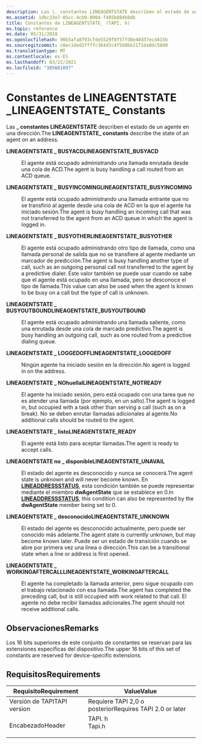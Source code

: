 ```yaml
---
description: Las \_ constantes LINEAGENTSTATE describen el estado de un agente en una dirección.
ms.assetid: 1dbc33e7-05cc-4cb9-8904-f495b884b8db
title: Constantes de LINEAGENTSTATE_ (TAPI. h)
ms.topic: reference
ms.date: 05/31/2018
ms.openlocfilehash: 90b5afa8f93cfde5529f8f57fd8e48d37ecd415b
ms.sourcegitcommit: c8ec1ded1ffffc364d3c4f560bb2171da0dc5040
ms.translationtype: MT
ms.contentlocale: es-ES
ms.lasthandoff: 03/22/2021
ms.locfileid: "105681097"
---
```

# <a name="lineagentstate_-constants"></a><span data-ttu-id="0a8c4-103">Constantes de LINEAGENTSTATE \_</span><span class="sxs-lookup"><span data-stu-id="0a8c4-103">LINEAGENTSTATE\_ Constants</span></span>

<span data-ttu-id="0a8c4-104">Las **\_ constantes LINEAGENTSTATE** describen el estado de un agente en una dirección.</span><span class="sxs-lookup"><span data-stu-id="0a8c4-104">The **LINEAGENTSTATE\_ constants** describe the state of an agent on an address.</span></span>

<dl> <dt>

<span data-ttu-id="0a8c4-105"><span id="LINEAGENTSTATE_BUSYACD"></span><span id="lineagentstate_busyacd"></span>**LINEAGENTSTATE \_ BUSYACD**</span><span class="sxs-lookup"><span data-stu-id="0a8c4-105"><span id="LINEAGENTSTATE_BUSYACD"></span><span id="lineagentstate_busyacd"></span>**LINEAGENTSTATE\_BUSYACD**</span></span>
</dt> <dd> <dl> <dt>



<span data-ttu-id="0a8c4-106">El agente está ocupado administrando una llamada enrutada desde una cola de ACD.</span><span class="sxs-lookup"><span data-stu-id="0a8c4-106">The agent is busy handling a call routed from an ACD queue.</span></span>


</dt> </dl> </dd> <dt>

<span data-ttu-id="0a8c4-107"><span id="LINEAGENTSTATE_BUSYINCOMING"></span><span id="lineagentstate_busyincoming"></span>**LINEAGENTSTATE \_ BUSYINCOMING**</span><span class="sxs-lookup"><span data-stu-id="0a8c4-107"><span id="LINEAGENTSTATE_BUSYINCOMING"></span><span id="lineagentstate_busyincoming"></span>**LINEAGENTSTATE\_BUSYINCOMING**</span></span>
</dt> <dd> <dl> <dt>



<span data-ttu-id="0a8c4-108">El agente está ocupado administrando una llamada entrante que no se transfirió al agente desde una cola de ACD en la que el agente ha iniciado sesión.</span><span class="sxs-lookup"><span data-stu-id="0a8c4-108">The agent is busy handling an incoming call that was not transferred to the agent from an ACD queue in which the agent is logged in.</span></span>


</dt> </dl> </dd> <dt>

<span data-ttu-id="0a8c4-109"><span id="LINEAGENTSTATE_BUSYOTHER"></span><span id="lineagentstate_busyother"></span>**LINEAGENTSTATE \_ BUSYOTHER**</span><span class="sxs-lookup"><span data-stu-id="0a8c4-109"><span id="LINEAGENTSTATE_BUSYOTHER"></span><span id="lineagentstate_busyother"></span>**LINEAGENTSTATE\_BUSYOTHER**</span></span>
</dt> <dd> <dl> <dt>



<span data-ttu-id="0a8c4-110">El agente está ocupado administrando otro tipo de llamada, como una llamada personal de salida que no se transfiere al agente mediante un marcador de predicción.</span><span class="sxs-lookup"><span data-stu-id="0a8c4-110">The agent is busy handling another type of call, such as an outgoing personal call not transferred to the agent by a predictive dialer.</span></span> <span data-ttu-id="0a8c4-111">Este valor también se puede usar cuando se sabe que el agente está ocupado en una llamada, pero se desconoce el tipo de llamada.</span><span class="sxs-lookup"><span data-stu-id="0a8c4-111">This value can also be used when the agent is known to be busy on a call but the type of call is unknown.</span></span>


</dt> </dl> </dd> <dt>

<span data-ttu-id="0a8c4-112"><span id="LINEAGENTSTATE_BUSYOUTBOUND"></span><span id="lineagentstate_busyoutbound"></span>**LINEAGENTSTATE \_ BUSYOUTBOUND**</span><span class="sxs-lookup"><span data-stu-id="0a8c4-112"><span id="LINEAGENTSTATE_BUSYOUTBOUND"></span><span id="lineagentstate_busyoutbound"></span>**LINEAGENTSTATE\_BUSYOUTBOUND**</span></span>
</dt> <dd> <dl> <dt>



<span data-ttu-id="0a8c4-113">El agente está ocupado administrando una llamada saliente, como una enrutada desde una cola de marcado predictivo.</span><span class="sxs-lookup"><span data-stu-id="0a8c4-113">The agent is busy handling an outgoing call, such as one routed from a predictive dialing queue.</span></span>


</dt> </dl> </dd> <dt>

<span data-ttu-id="0a8c4-114"><span id="LINEAGENTSTATE_LOGGEDOFF"></span><span id="lineagentstate_loggedoff"></span>**LINEAGENTSTATE \_ LOGGEDOFF**</span><span class="sxs-lookup"><span data-stu-id="0a8c4-114"><span id="LINEAGENTSTATE_LOGGEDOFF"></span><span id="lineagentstate_loggedoff"></span>**LINEAGENTSTATE\_LOGGEDOFF**</span></span>
</dt> <dd> <dl> <dt>



<span data-ttu-id="0a8c4-115">Ningún agente ha iniciado sesión en la dirección.</span><span class="sxs-lookup"><span data-stu-id="0a8c4-115">No agent is logged in on the address.</span></span>


</dt> </dl> </dd> <dt>

<span data-ttu-id="0a8c4-116"><span id="LINEAGENTSTATE_NOTREADY"></span><span id="lineagentstate_notready"></span>**LINEAGENTSTATE \_ NOhuellal**</span><span class="sxs-lookup"><span data-stu-id="0a8c4-116"><span id="LINEAGENTSTATE_NOTREADY"></span><span id="lineagentstate_notready"></span>**LINEAGENTSTATE\_NOTREADY**</span></span>
</dt> <dd> <dl> <dt>



<span data-ttu-id="0a8c4-117">El agente ha iniciado sesión, pero está ocupado con una tarea que no es atender una llamada (por ejemplo, en un salto).</span><span class="sxs-lookup"><span data-stu-id="0a8c4-117">The agent is logged in, but occupied with a task other than serving a call (such as on a break).</span></span> <span data-ttu-id="0a8c4-118">No se deben enrutar llamadas adicionales al agente.</span><span class="sxs-lookup"><span data-stu-id="0a8c4-118">No additional calls should be routed to the agent.</span></span>


</dt> </dl> </dd> <dt>

<span data-ttu-id="0a8c4-119"><span id="LINEAGENTSTATE_READY"></span><span id="lineagentstate_ready"></span>**LINEAGENTSTATE \_ listo**</span><span class="sxs-lookup"><span data-stu-id="0a8c4-119"><span id="LINEAGENTSTATE_READY"></span><span id="lineagentstate_ready"></span>**LINEAGENTSTATE\_READY**</span></span>
</dt> <dd> <dl> <dt>



<span data-ttu-id="0a8c4-120">El agente está listo para aceptar llamadas.</span><span class="sxs-lookup"><span data-stu-id="0a8c4-120">The agent is ready to accept calls.</span></span>


</dt> </dl> </dd> <dt>

<span data-ttu-id="0a8c4-121"><span id="LINEAGENTSTATE_UNAVAIL"></span><span id="lineagentstate_unavail"></span>**LINEAGENTSTATE no \_ disponible**</span><span class="sxs-lookup"><span data-stu-id="0a8c4-121"><span id="LINEAGENTSTATE_UNAVAIL"></span><span id="lineagentstate_unavail"></span>**LINEAGENTSTATE\_UNAVAIL**</span></span>
</dt> <dd> <dl> <dt>



<span data-ttu-id="0a8c4-122">El estado del agente es desconocido y nunca se conocerá.</span><span class="sxs-lookup"><span data-stu-id="0a8c4-122">The agent state is unknown and will never become known.</span></span> <span data-ttu-id="0a8c4-123">En [**LINEADDRESSSTATUS**](/windows/desktop/api/Tapi/ns-tapi-lineaddressstatus), esta condición también se puede representar mediante el miembro **dwAgentState** que se establece en 0.</span><span class="sxs-lookup"><span data-stu-id="0a8c4-123">In [**LINEADDRESSSTATUS**](/windows/desktop/api/Tapi/ns-tapi-lineaddressstatus), this condition can also be represented by the **dwAgentState** member being set to 0.</span></span>


</dt> </dl> </dd> <dt>

<span data-ttu-id="0a8c4-124"><span id="LINEAGENTSTATE_UNKNOWN"></span><span id="lineagentstate_unknown"></span>**LINEAGENTSTATE \_ desconocido**</span><span class="sxs-lookup"><span data-stu-id="0a8c4-124"><span id="LINEAGENTSTATE_UNKNOWN"></span><span id="lineagentstate_unknown"></span>**LINEAGENTSTATE\_UNKNOWN**</span></span>
</dt> <dd> <dl> <dt>



<span data-ttu-id="0a8c4-125">El estado del agente es desconocido actualmente, pero puede ser conocido más adelante.</span><span class="sxs-lookup"><span data-stu-id="0a8c4-125">The agent state is currently unknown, but may become known later.</span></span> <span data-ttu-id="0a8c4-126">Puede ser un estado de transición cuando se abre por primera vez una línea o dirección.</span><span class="sxs-lookup"><span data-stu-id="0a8c4-126">This can be a transitional state when a line or address is first opened.</span></span>


</dt> </dl> </dd> <dt>

<span data-ttu-id="0a8c4-127"><span id="LINEAGENTSTATE_WORKINGAFTERCALL"></span><span id="lineagentstate_workingaftercall"></span>**LINEAGENTSTATE \_ WORKINGAFTERCALL**</span><span class="sxs-lookup"><span data-stu-id="0a8c4-127"><span id="LINEAGENTSTATE_WORKINGAFTERCALL"></span><span id="lineagentstate_workingaftercall"></span>**LINEAGENTSTATE\_WORKINGAFTERCALL**</span></span>
</dt> <dd> <dl> <dt>



<span data-ttu-id="0a8c4-128">El agente ha completado la llamada anterior, pero sigue ocupado con el trabajo relacionado con esa llamada.</span><span class="sxs-lookup"><span data-stu-id="0a8c4-128">The agent has completed the preceding call, but is still occupied with work related to that call.</span></span> <span data-ttu-id="0a8c4-129">El agente no debe recibir llamadas adicionales.</span><span class="sxs-lookup"><span data-stu-id="0a8c4-129">The agent should not receive additional calls.</span></span>


</dt> </dl> </dd> </dl>

## <a name="remarks"></a><span data-ttu-id="0a8c4-130">Observaciones</span><span class="sxs-lookup"><span data-stu-id="0a8c4-130">Remarks</span></span>

<span data-ttu-id="0a8c4-131">Los 16 bits superiores de este conjunto de constantes se reservan para las extensiones específicas del dispositivo.</span><span class="sxs-lookup"><span data-stu-id="0a8c4-131">The upper 16 bits of this set of constants are reserved for device-specific extensions.</span></span>

## <a name="requirements"></a><span data-ttu-id="0a8c4-132">Requisitos</span><span class="sxs-lookup"><span data-stu-id="0a8c4-132">Requirements</span></span>



| <span data-ttu-id="0a8c4-133">Requisito</span><span class="sxs-lookup"><span data-stu-id="0a8c4-133">Requirement</span></span> | <span data-ttu-id="0a8c4-134">Value</span><span class="sxs-lookup"><span data-stu-id="0a8c4-134">Value</span></span> |
|-------------------------|-----------------------------------------------------------------------------------|
| <span data-ttu-id="0a8c4-135">Versión de TAPI</span><span class="sxs-lookup"><span data-stu-id="0a8c4-135">TAPI version</span></span><br/> | <span data-ttu-id="0a8c4-136">Requiere TAPI 2,0 o posterior</span><span class="sxs-lookup"><span data-stu-id="0a8c4-136">Requires TAPI 2.0 or later</span></span><br/>                                             |
| <span data-ttu-id="0a8c4-137">Encabezado</span><span class="sxs-lookup"><span data-stu-id="0a8c4-137">Header</span></span><br/>       | <dl> <span data-ttu-id="0a8c4-138"><dt>TAPI. h</dt></span><span class="sxs-lookup"><span data-stu-id="0a8c4-138"><dt>Tapi.h</dt></span></span> </dl> |



 

 




